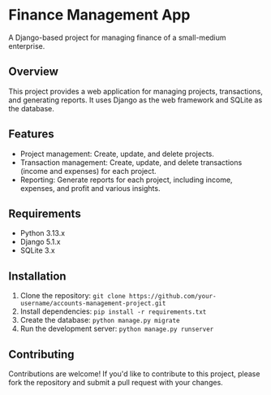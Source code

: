 # Finance Management App

A Django-based project for managing finance of a small-medium enterprise.

## Overview

This project provides a web application for managing projects, transactions, and generating reports. It uses Django as the web framework and SQLite as the database.

## Features

* Project management: Create, update, and delete projects.
* Transaction management: Create, update, and delete transactions (income and expenses) for each project.
* Reporting: Generate reports for each project, including income, expenses, and profit and various insights.

## Requirements

* Python 3.13.x
* Django 5.1.x
* SQLite 3.x

## Installation

1. Clone the repository: `git clone https://github.com/your-username/accounts-management-project.git`
2. Install dependencies: `pip install -r requirements.txt`
3. Create the database: `python manage.py migrate`
4. Run the development server: `python manage.py runserver`

## Contributing

Contributions are welcome! If you'd like to contribute to this project, please fork the repository and submit a pull request with your changes.

